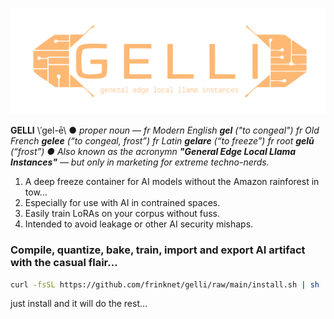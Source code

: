 ![logo](logo.svg)

**GELLI** \ˈgel-ē\ ● *proper noun* — *fr Modern English **gel** ("to congeal") fr Old French **gelee** (“to congeal, frost”) fr Latin **gelare** (“to freeze”) fr root **gelū** (“frost”) ● Also known as the acronymn **"General Edge Local Llama Instances"**  — but only in marketing for extreme techno-nerds.*

1. A deep freeze container for AI models without the Amazon rainforest in tow...
2. Especially for use with AI in contrained spaces.
3. Easily train LoRAs on your corpus without fuss.
4. Intended to avoid leakage or other AI security mishaps.

### Compile, quantize, bake, train, import and export AI artifact with the casual flair...

```bash
curl -fsSL https://github.com/frinknet/gelli/raw/main/install.sh | sh
```

just install and it will do the rest...

